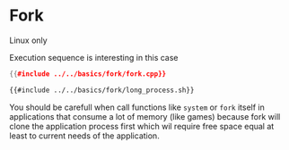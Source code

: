 # Fork

<div class="warning">
Linux only
</div>

Execution sequence is interesting in this case

```cpp
{{#include ../../basics/fork/fork.cpp}}
```

```sh
{{#include ../../basics/fork/long_process.sh}}
```

You should be carefull when call functions like `system` or `fork` itself in applications that consume a lot of memory (like games) because fork will clone the application process first which wil require free space equal at least to current needs of the application.